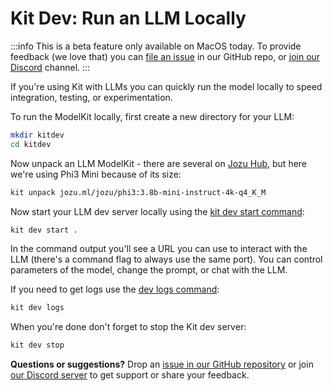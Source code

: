 # Kit Dev: Run an LLM Locally

:::info
This is a beta feature only available on MacOS today. To provide feedback (we love that) you can [file an issue](https://github.com/jozu-ai/kitops/issues) in our GitHub repo, or [join our Discord](https://discord.gg/Tapeh8agYy) channel.
:::

If you're using Kit with LLMs you can quickly run the model locally to speed integration, testing, or experimentation.

To run the ModelKit locally, first create a new directory for your LLM:

```sh
mkdir kitdev
cd kitdev
```

Now unpack an LLM ModelKit - there are several on [Jozu Hub](https://jozu.ml/discover), but here we're using Phi3 Mini because of its size:


```sh
kit unpack jozu.ml/jozu/phi3:3.8b-mini-instruct-4k-q4_K_M
```

Now start your LLM dev server locally using the [kit dev start command](./cli/cli-reference.md#kit-dev-start):

```sh
kit dev start .
```

In the command output you'll see a URL you can use to interact with the LLM (there's a command flag to always use the same port). You can control parameters of the model, change the prompt, or chat with the LLM.

If you need to get logs use the [dev logs command](./cli/cli-reference.md#kit-dev-logs):

```sh
kit dev logs
```

When you're done don't forget to stop the Kit dev server:

```sh
kit dev stop
```

**Questions or suggestions?** Drop an [issue in our GitHub repository](https://github.com/jozu-ai/kitops/issues) or join [our Discord server](https://discord.gg/Tapeh8agYy) to get support or share your feedback.